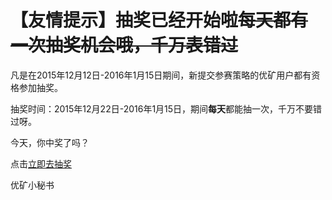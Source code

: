 # 【友情提示】抽奖已经开始啦~~每天都有一次抽奖机会哦，千万表错过~~

凡是在2015年12月12日-2016年1月15日期间，新提交参赛策略的优矿用户都有资格参加抽奖。

抽奖时间：2015年12月22日-2016年1月15日，期间**每天**都能抽一次，千万不要错过呀。

今天，你中奖了吗？

点击[立即去抽奖](https://uqer.datayes.com/activity/cansaichoujiang)



优矿小秘书